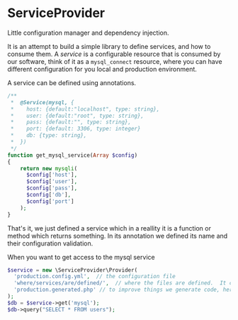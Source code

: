 ServiceProvider
===============

Little configuration manager and dependency injection.

It is an attempt to build a simple library to define services, and how to consume them. A *service* is a configurable resource that is consumed by our software, think of it as a `mysql_connect` resource, where you can have different configuration for you local and production environment.

A service can be defined using annotations. 

```php
/**
 *  @Service(mysql, {
 *    host: {default:"localhost", type: string},
 *    user: {default:"root", type: string},
 *    pass: {default:"", type: string},
 *    port: {default: 3306, type: integer}
 *    db: {type: string},
 *  })  
 */
function get_mysql_service(Array $config)
{
    return new mysqli(
      $config['host'], 
      $config['user'], 
      $config['pass'], 
      $config['db'],
      $config['port']
    );
}
```

That's it, we just defined a service which in a reallity it is a function or method which returns something. In its annotation we defined its name and their configuration validation.

When you want to get access to the mysql service

```php
$service = new \ServiceProvider\Provider(
  'production.config.yml',  // the configuration file
  'where/services/are/defined/',  // where the files are defined.  It can use * comodin
  'production.generated.php' // to improve things we generate code, here is where to save it
);
$db = $service->get('mysql');
$db->query("SELECT * FROM users");
```
